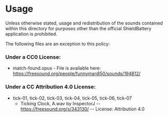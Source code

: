 # Usage

Unless otherwise stated, usage and redistribution of the sounds contained within this directory for
purposes other than the official ShieldBattery application is prohibited.

The following files are an exception to this policy:

### Under a CC0 License:

- match-found.opus - File is available here: https://freesound.org/people/funnyman850/sounds/194812/

### Under a CC Attribution 4.0 License:

- tick-01, tick-02, tick-03, tick-04, tick-05, tick-06, tick-07
    - Ticking Clock, A.wav by InspectorJ -- https://freesound.org/s/343130/ -- License: Attribution 4.0
